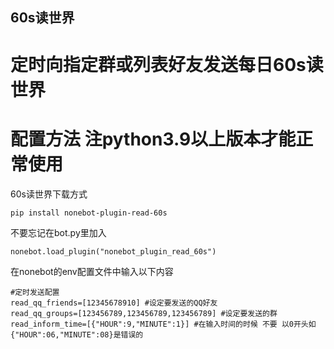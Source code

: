 ## 60s读世界
# 定时向指定群或列表好友发送每日60s读世界
# 配置方法 注python3.9以上版本才能正常使用

60s读世界下载方式
```
pip install nonebot-plugin-read-60s
```
不要忘记在bot.py里加入
```
nonebot.load_plugin("nonebot_plugin_read_60s")
```
在nonebot的env配置文件中输入以下内容
```
#定时发送配置
read_qq_friends=[12345678910] #设定要发送的QQ好友
read_qq_groups=[123456789,123456789,123456789] #设定要发送的群
read_inform_time=[{"HOUR":9,"MINUTE":1}] #在输入时间的时候 不要 以0开头如{"HOUR":06,"MINUTE":08}是错误的
```
